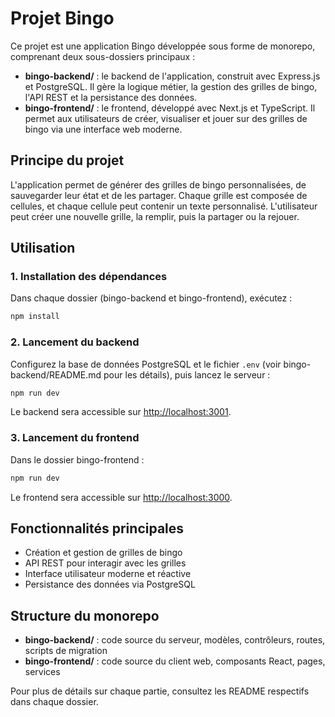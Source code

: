 # Projet Bingo

Ce projet est une application Bingo développée sous forme de monorepo, comprenant deux sous-dossiers principaux :

- **bingo-backend/** : le backend de l'application, construit avec Express.js et PostgreSQL. Il gère la logique métier, la gestion des grilles de bingo, l'API REST et la persistance des données.
- **bingo-frontend/** : le frontend, développé avec Next.js et TypeScript. Il permet aux utilisateurs de créer, visualiser et jouer sur des grilles de bingo via une interface web moderne.

## Principe du projet
L'application permet de générer des grilles de bingo personnalisées, de sauvegarder leur état et de les partager. Chaque grille est composée de cellules, et chaque cellule peut contenir un texte personnalisé. L'utilisateur peut créer une nouvelle grille, la remplir, puis la partager ou la rejouer.

## Utilisation

### 1. Installation des dépendances
Dans chaque dossier (bingo-backend et bingo-frontend), exécutez :
```bash
npm install
```

### 2. Lancement du backend
Configurez la base de données PostgreSQL et le fichier `.env` (voir bingo-backend/README.md pour les détails), puis lancez le serveur :
```bash
npm run dev
```
Le backend sera accessible sur [http://localhost:3001](http://localhost:3001).

### 3. Lancement du frontend
Dans le dossier bingo-frontend :
```bash
npm run dev
```
Le frontend sera accessible sur [http://localhost:3000](http://localhost:3000).

## Fonctionnalités principales
- Création et gestion de grilles de bingo
- API REST pour interagir avec les grilles
- Interface utilisateur moderne et réactive
- Persistance des données via PostgreSQL

## Structure du monorepo
- **bingo-backend/** : code source du serveur, modèles, contrôleurs, routes, scripts de migration
- **bingo-frontend/** : code source du client web, composants React, pages, services

Pour plus de détails sur chaque partie, consultez les README respectifs dans chaque dossier.
